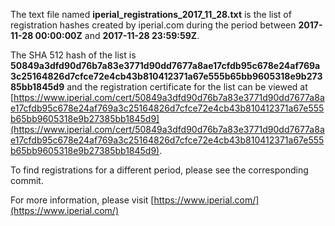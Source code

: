 The text file named **iperial_registrations_2017_11_28.txt** is the list of registration hashes created by iperial.com during the period between **2017-11-28 00:00:00Z** and **2017-11-28 23:59:59Z**.

The SHA 512 hash of the list is **50849a3dfd90d76b7a83e3771d90dd7677a8ae17cfdb95c678e24af769a3c25164826d7cfce72e4cb43b810412371a67e555b65bb9605318e9b27385bb1845d9** and the registration certificate for the list can be viewed at [https://www.iperial.com/cert/50849a3dfd90d76b7a83e3771d90dd7677a8ae17cfdb95c678e24af769a3c25164826d7cfce72e4cb43b810412371a67e555b65bb9605318e9b27385bb1845d9](https://www.iperial.com/cert/50849a3dfd90d76b7a83e3771d90dd7677a8ae17cfdb95c678e24af769a3c25164826d7cfce72e4cb43b810412371a67e555b65bb9605318e9b27385bb1845d9).

To find registrations for a different period, please see the corresponding commit.

For more information, please visit [https://www.iperial.com/](https://www.iperial.com/)
